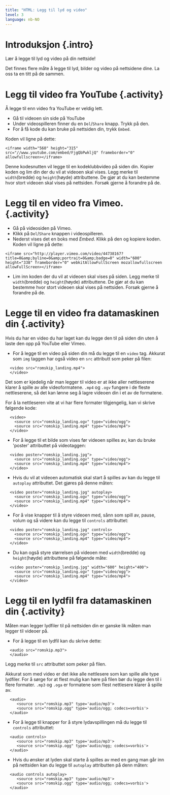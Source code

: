 ```yaml
---
title: "HTML: Legg til lyd og video"
level: 3
language: nb-NO
---
```


# Introduksjon {.intro}
Lær å legge til lyd og video på din nettside! 

Det finnes flere måte å legge til lyd, bilder og video på nettsidene dine. La oss ta en titt på de sammen.

# Legg til video fra YouTube {.activity}

Å legge til enn video fra YouTube er veldig lett.

+ Gå til videoen sin side på YouTube
+ Under videospilleren finner du en `Del`/`Share` knapp. Trykk på den.
+ For å få kode du kan bruke på nettsiden din, trykk `Embed`.

Koden vil ligne på dette:
```
<iframe width="560" height="315" src="//www.youtube.com/embed/FjgQbPwkljQ" frameborder="0" allowfullscreen></iframe>
```

Denne kodesnutten vil legge til en kodeklubbvideo på siden din. Kopier koden og lim din der du vil at videoen skal vises. Legg merke til `width`(bredde) og `height`(høyde) attributtene. De gjør at du kan bestemme hvor stort videoen skal  vises på nettsiden. Forsøk gjerne å forandre på de.


# Legg til en video fra Vimeo. {.activity}

+ Gå på videosiden på Vimeo.
+ Klikk på `Del`/`Share` knappen i videospilleren.
+ Nederst vises det en boks med _Embed_. Klikk på den og kopiere koden. Koden vil ligne på dette:

```
<iframe src="http://player.vimeo.com/video/44738167?title=0&amp;byline=0&amp;portrait=0&amp;badge=0" width="600" height="338" frameborder="0" webkitAllowFullScreen mozallowfullscreen allowFullScreen></iframe>
```

+ Lim inn koden der du vil at videoen skal vises på siden. Legg merke til `width`(bredde) og `height`(høyde) attributtene. De gjør at du kan bestemme hvor stort videoen skal  vises på nettsiden. Forsøk gjerne å forandre på de.

# Legge til en video fra datamaskinen din {.activity}

Hvis du har en video du har laget kan du legge den til på siden din uten å laste den opp på YouTube eller Vimeo.

+ For å legge til en video på siden din må du legge til en `video` tag. Akkurat som `img` taggen har også video en `src` attributt som peker på filen:

```
  <video src="romskip_landing.mp4">
  </video>
```

Det som er kjedelig når man legger til video er at ikke aller nettleserene klarer å spille av alle videoformatene. `.mp4` og `.ogv` fungere i de fleste nettleserene, så det kan lønne seg å lagre videoen din i et av de formatene.

For å la nettleseren vite at vi har flere formater tilgjengelig, kan vi skrive følgende kode:

```
  <video>
    <source src="romskip_landing.ogv" type="video/ogg">
    <source src="romskip_landing.mp4" type="video/mp4">
  </video>
```

+ For å legge til et bilde som vises før videoen spilles av, kan du bruke 'poster' attributtet på videotaggen:

```
  <video poster="romskip_landing.jpg">
    <source src="romskip_landing.ogv" type="video/ogg">
    <source src="romskip_landing.mp4" type="video/mp4">
  </video>
```

+ Hvis du vil at videoen automatisk skal start å spilles av kan du legge til `autoplay` attributtet. Det gjøres på denne måten:

```
  <video poster="romskip_landing.jpg" autoplay>
    <source src="romskip_landing.ogv" type="video/ogg">
    <source src="romskip_landing.mp4" type="video/mp4">
  </video>
```

+ For å vise knapper til å styre videoen med, sånn som spill av, pause, volum og så videre kan du legge til `controls` attributtet:

```
  <video poster="romskip_landing.jpg" controls>
    <source src="romskip_landing.ogv" type="video/ogg">
    <source src="romskip_landing.mp4" type="video/mp4">
  </video>
```

+ Du kan også styre størrelsen på videoen med `width`(bredde) og `height`(høyde) attributtene på følgende måte:

```
  <video poster="romskip_landing.jpg" width="600" height="400">
    <source src="romskip_landing.ogv" type="video/ogg">
    <source src="romskip_landing.mp4" type="video/mp4">
  </video>
```

# Legg til en lydfil fra datamaskinen din {.activity}

Måten man legger lydfiler til på nettsiden din er ganske lik måten man legger til videoer på.

+ For å legge til en lydfil kan du skrive dette:

```
  <audio src="romskip.mp3">
  </audio>
```

Legg merke til `src` attributtet som peker på filen.

Akkurat som med video er det ikke alle nettlesere som kan spille alle type lydfiler. For å sørge for at flest mulig kan høre på filen bør du legge den til i flere formater. `.mp3` og `.oga` er formatene som flest nettlesere klarer å spille av.

```
  <audio>
     <source src="romskip.mp3" type='audio/mp3'>
     <source src="romskip.ogg" type='audio/ogg; codecs=vorbis'>
  </audio>
```

+ For å legge til knapper for å styre lydavspillingen må du legge til `controls` attributtet:

```
  <audio controls>
     <source src="romskip.mp3" type='audio/mp3'>
     <source src="romskip.ogg" type='audio/ogg; codecs=vorbis'>
  </audio>
```

+ Hvis du ønsker at lyden skal starte å spilles av med en gang man går inn på nettsiden kan du legge til `autoplay` attributten på denn måten:

```
  <audio controls autoplay>
     <source src="romskip.mp3" type='audio/mp3'>
     <source src="romskip.ogg" type='audio/ogg; codecs=vorbis'>
  </audio>
```
